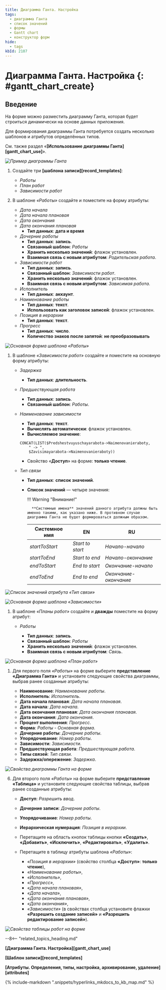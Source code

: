 ```yaml
---
title: Диаграмма Ганта. Настройка
tags:
  - диаграмма Ганта
  - список значений
  - формы
  - Gantt chart
  - конструктор форм
hide:
  - tags
kbId: 2107
---
```


# Диаграмма Ганта. Настройка {: #gantt_chart_create}

## Введение

На форме можно разместить диаграмму Ганта, которая будет строиться динамически на основе данных приложения.

Для формирования диаграммы Ганта потребуется создать несколько шаблонов и атрибутов определённых типов. 

См. также раздел «**[Использование диаграммы Ганта][gantt_chart_use]**».

*![Пример диаграммы Ганта](gantt_chart_example.png)*

1. Создайте три **[шаблона записи][record_templates]**:

    * _Работы_
    * _План работ_
    * _Зависимости работ_

2. В шаблоне _«Работы»_ создайте и поместите на форму атрибуты:

    * _Дата начала_
    * _Дата начала плановая_
    * _Дата окончания_
    * _Дата окончания плановая_
        * **Тип данных**: **дата и время**
    * _Дочерние работы_
        * **Тип данных**: **запись**.
        * **Связанный шаблон**: _Работы_
        * **Хранить несколько значений**: флажок установлен.
        * **Взаимная связь с новым атрибутом**: _Родительская работа_.
    * _Зависимости работ_
        * **Тип данных**: **запись**.
        * **Связанный шаблон**: _Зависимости работ_.
        * **Хранить несколько значений**: флажок установлен.
        * **Взаимная связь с новым атрибутом**: _Зависимая работа_.
    * _Исполнитель_
        * **Тип данных**: **аккаунт**.
    * _Наименование работы_ 
        * **Тип данных**: **текст**.
        * **Использовать как заголовок записей**: флажок установлен.
    * _Позиция в иерархии_
        * **Тип данных**: **текст**.
    * _Прогресс_
        * **Тип данных**: **число**.
        * **Количество знаков после запятой**: **не преобразовывать**

*![Основная форма шаблона «Работы»](creating_gantt_chart_work_template_form.png)*

1. В шаблоне _«Зависимости работ»_ создайте и поместите на основную форму атрибуты:

    * _Задержка_

         * **Тип данных**: **длительность**.

    * _Предшествующая работа_

        * **Тип данных**: **запись**.
        * **Связанный шаблон**: _Работы_.

    * _Наименование зависимости_

        * **Тип данных**: **текст**.
        * **Вычислять автоматически**: флажок установлен.
        * **Вычисляемое значение**:

        ```mysql
        CONCAT(LIST($Predshestvuyuschayarabota->Naimenovanieraboty,
            " -> ",
            $Zavisimayarabota->Naimenovanieraboty))
        ```

        * Свойство «**Доступ**» на форме: **только чтение**.

    * _Тип связи_

        * **Тип данных**: **список значений**.
        * **Список значений** — четыре значения:

            !!! Warning "Внимание!"

                **Системные имена** значений данного атрибута должны быть именно такими, как указано ниже. В противном случае диаграмма Ганта не будет формироваться должным образом.

            | Системное имя  | EN               | RU                    |
            | -------------- | ---------------- | --------------------- |
            | _startToStart_ | _Start to start_ | _Начало-начало_       |
            | _startToEnd_   | _Start to end_   | _Начало-окончание_    |
            | _endToStart_   | _End to start_   | _Окончание-начало_    |
            | _endToEnd_     | _End to end_     | _Окончание-окончание_ |

*![Список значений атрибута «Тип связи»](creating_gantt_chart_link_type_value_list.png)*

*![Основная форма шаблона «Зависимости»](creating_gantt_chart_work_dependency.png)*

1. В шаблоне _«Планы работ»_ создайте и **дважды** поместите на форму атрибут:

    * _Работы_

        * **Тип данных**: **запись**.
        * **Связанный шаблон**: _Работы_
        * **Хранить несколько значений**: флажок установлен.
        * **Взаимная связь с новым атрибутом**: _Связь_.

*![Основная форма шаблона «План работ»](creating_gantt_chart_work_plan_form.png)*

1. Для первого поля _«Работы»_ на форме выберите **представление «Диаграмма Ганта»** и установите следующие свойства диаграммы, выбрав ранее созданные атрибуты:

    * **Наименование**: _Наименование работы_.
    * **Исполнитель**: _Исполнитель_.
    * **Дата начала плановая**: _Дата начала плановая_.
    * **Дата начала**: _Дата начала_.
    * **Дата окончания плановая**: _Дата окончания плановая_.
    * **Дата окончания**: _Дата окончания_.
    * **Процент выполнения**: _Прогресс_.
    * **Форма**: _Работы - Основная форма_.
    * **Дочерние работы**: _Дочерние работы_.
    * **Упорядочивание**: _Номер работы_.
    * **Зависимости**: _Зависимости_.
    * **Предшествующая работа**: _Предшествующая работа_.
    * **Типы связей**: _Тип связи_.
    * **Задержка/опережение**: _Задержка_.

*![Свойства диаграммы Ганта на форме](creating_gantt_chart_properties.png)*

6. Для второго поля _«Работы»_ на форме выберите **представление «Таблица»** и установите следующие свойства таблицы, выбрав ранее созданные атрибуты:

    * **Доступ**: _Разрешить ввод_.
    * **Дочерние записи**: _Дочерние работы_.
    * **Упорядочивание**: _Номер работы_.
    * **Иерархическая нумерация**: _Позиция в иерархии_.
    * Перетащите на область кнопок таблицы кнопки **«Создать»**, **«Добавить»**, **«Исключить»**, **«Редактировать»**, **«Удалить»**.
    * Перетащите в таблицу атрибуты шаблона _«Работы»_: 

        * _«Позиция в иерархии»_ (свойство столбца **«Доступ»**: **только чтение**), 
        * _«Наименование работы»_, 
        * _«Исполнитель»_, 
        * _«Прогресс»_, 
        * _«Дата начала плановая»_, 
        * _«Дата начала»_, 
        * _«Дата окончания плановая»_, 
        * _«Дата окончания»_, 
        * _«Зависимости»_ (в свойствах столбца установите флажки **«Разрешить создание записей»** и **«Разрешить редактирование записей»**).

*![Свойства таблицы работ на форме](creating_gantt_chart_table_properties.png)*

--8<-- "related_topics_heading.md"

**[Диаграмма Ганта. Настройка][gantt_chart_use]**

**[Шаблон записи][record_templates]**

**[Атрибуты. Определения, типы, настройка, архивирование, удаление][attributes]**

{% include-markdown ".snippets/hyperlinks_mkdocs_to_kb_map.md" %}
